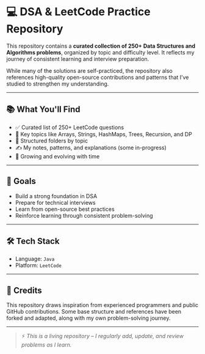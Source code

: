 # 💻 DSA & LeetCode Practice Repository

This repository contains a **curated collection of 250+ Data Structures and Algorithms problems**, organized by topic and difficulty level. It reflects my journey of consistent learning and interview preparation.

While many of the solutions are self-practiced, the repository also references high-quality open-source contributions and patterns that I’ve studied to strengthen my understanding.

---

## 📚 What You'll Find

- ✅ Curated list of 250+ LeetCode questions
- 🧠 Key topics like Arrays, Strings, HashMaps, Trees, Recursion, and DP
- 📂 Structured folders by topic
- ✍️ My notes, patterns, and explanations (some in-progress)
- 🚀 Growing and evolving with time

---

## 📌 Goals

- Build a strong foundation in DSA
- Prepare for technical interviews
- Learn from open-source best practices
- Reinforce learning through consistent problem-solving

---

## 🛠 Tech Stack

- Language: `Java`
- Platform: `LeetCode`

---

## 🙌 Credits

This repository draws inspiration from experienced programmers and public GitHub contributions. Some base structure and references have been forked and adapted, along with my own problem-solving journey.

---

> ⚡ *This is a living repository – I regularly add, update, and review problems as I learn.*

